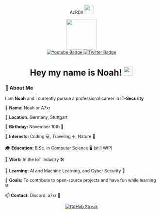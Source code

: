 <p style="text-align: center;">
  AzRDll
  <img src="https://media.giphy.com/media/v1.Y2lkPTc5MGI3NjExMXpxeTJ0bnFyMGszMThhd2FvZzhiNXFicDdqYTV3MHEydng1amVraSZlcD12MV9pbnRlcm5hbF9naWZfYnlfaWQmY3Q9Zw/ZtusrBPGWbqlW/giphy.gif" width="30px"/>
</p>

<div id="header" align="center">
  <img src="https://media.giphy.com/media/v1.Y2lkPTc5MGI3NjExcnpodzQwbHhwZ2RueWEyNWRseDI1cG52ZDFmMDk2MHZpcW15NzdqOSZlcD12MV9pbnRlcm5hbF9naWZfYnlfaWQmY3Q9Zw/CW16nFVXLSQxSMUEMd/giphy-downsized-large.gif" width="100"/>
</div>
<div id="badges" align="center">
  <a href="https://www.youtube.com/@noah_4e">
    <img src="https://img.shields.io/badge/YouTube-red?style=for-the-badge&logo=youtube&logoColor=white" alt="Youtube Badge"/>
  </a>
  <a href="https://twitter.com/noah_4e">
    <img src="https://img.shields.io/badge/Twitter-blue?style=for-the-badge&logo=twitter&logoColor=white" alt="Twitter Badge"/>
  </a>
</div>
<div id= "ViewCount" align="center">
  <img src="https://komarev.com/ghpvc/?username=AzrDll&style=flat-square&color=blue" alt=""/>
</div>
<h1 style="text-align: center;">
  Hey my name is Noah!
  <img src="https://media.giphy.com/media/v1.Y2lkPTc5MGI3NjExZXYzOWcwM2IzNG41b2RmdHZhdW0wdXZoNTN1Njd4aWF0OGRldTE1cyZlcD12MV9pbnRlcm5hbF9naWZfYnlfaWQmY3Q9cw/Kg9JwOFEyoK75CzQSK/giphy.gif" width="30px"/>
</h1>

</center>

### 👋 About Me

I am **Noah** and I currently pursue a professional career in **IT-Security**

👤 **Name:** Noah or A7xr

📍 **Location:** Germany, Stuttgart

🎂 **Birthday:** November 10th 🎉  

👀 **Interests:** Coding 💻, Traveling ✈️, Nature 🌱 

🎓 **Education:** B.Sc. in Computer Science 🖥️ (still WIP)

🏢 **Work:** In the IoT Industry 🛠️  

🌱 **Learning:** AI and Machine Learning, and Cyber Security 🤖  

🎯 **Goals:** To contribute to open-source projects and have fun while learning 🌐

📫 **Contact:** Discord: a7xr 📧  

<div style="text-align: center;">
  <a href="https://git.io/streak-stats">
    <img src="https://streak-stats.demolab.com?user=AzrDll&theme=tokyonight&hide_border=true" alt="GitHub Streak" />
  </a>
</div>


</center>


